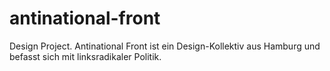 # antinational-front
Design Project. 
Antinational Front ist ein Design-Kollektiv aus Hamburg und befasst sich mit linksradikaler Politik. 
